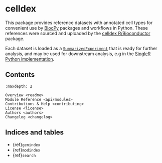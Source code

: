 # celldex

This package provides reference datasets with annotated cell types for convenient use by [BiocPy](https://github.com/biocpy) packages and workflows in Python.
These references were sourced and uploaded by the [celldex R/Bioconductor](https://bioconductor.org/packages/devel/data/experiment/html/celldex.html) package.

Each dataset is loaded as a [`SummarizedExperiment`](https://bioconductor.org/packages/SummarizedExperiment) that is ready for further analysis, and may be used for downstream analysis, e.g in the [SingleR Python implementation](https://github.com/BiocPy/singler).

## Contents

```{toctree}
:maxdepth: 2

Overview <readme>
Module Reference <api/modules>
Contributions & Help <contributing>
License <license>
Authors <authors>
Changelog <changelog>
```

## Indices and tables

* {ref}`genindex`
* {ref}`modindex`
* {ref}`search`

[Sphinx]: http://www.sphinx-doc.org/
[Markdown]: https://daringfireball.net/projects/markdown/
[reStructuredText]: http://www.sphinx-doc.org/en/master/usage/restructuredtext/basics.html
[MyST]: https://myst-parser.readthedocs.io/en/latest/
